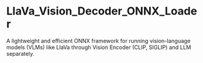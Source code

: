 # LlaVa_Vision_Decoder_ONNX_Loader
A lightweight and efficient ONNX framework for running vision-language models (VLMs) like LlaVa through Vision Encoder (CLIP, SIGLIP) and LLM separately.
